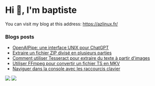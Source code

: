 # Hi 👋, I'm baptiste

You can visit my blog at this address: https://azlinux.fr/

### Blogs posts
<!-- BLOG-POST-LIST:START -->
- [OpenAIPipe: une interface UNIX pour ChatGPT](https://azlinux.fr/openaipipe/)
- [Extraire un fichier ZIP divisé en plusieurs parties](https://azlinux.fr/extraire-un-fichier-zip-divise-en-plusieur-parties/)
- [Comment utiliser Tesseract pour extraire du texte à partir d'images](https://azlinux.fr/tesseract/)
- [Utiliser FFmpeg pour convertir un fichier TS en MKV](https://azlinux.fr/utiliser-ffmpeg-pour-convertir-un-fichier-ts-en-mkv/)
- [Naviguer dans la console avec les raccourcis clavier](https://azlinux.fr/naviguer-dans-la-console-avec-les-raccourcis-clavier/)
<!-- BLOG-POST-LIST:END -->

![](https://github-readme-stats.vercel.app/api/top-langs/?username=baptiste313&layout=compact&hide=css,scss,html,javascript&theme=dracula)
![](https://github-readme-stats.vercel.app/api/?username=baptiste313&layout=compact&hide=css,scss,html,javascript&theme=dracula)
